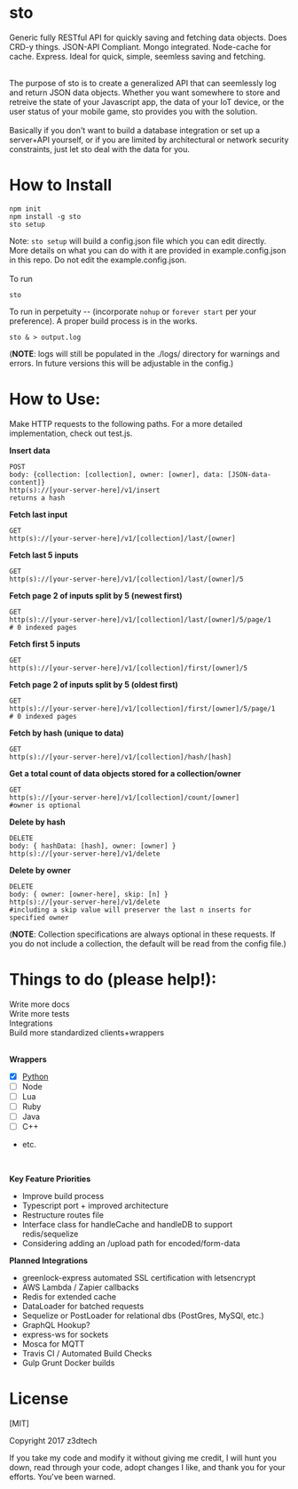 # sto
Generic fully RESTful API for quickly saving and fetching data objects. Does CRD-y things. JSON-API Compliant. Mongo integrated. Node-cache for cache. Express. Ideal for quick, simple, seemless saving and fetching.
<br /><br />

The purpose of sto is to create a generalized API that can seemlessly log and return JSON data objects. Whether you want somewhere to store and retreive the state of your Javascript app, the data of your IoT device, or the user status of your mobile game, sto provides you with the solution. 
<br /><br />
Basically if you don't want to build a database integration or set up a server+API yourself, or if you are limited by architectural or network security constraints, just let sto deal with the data for you.

# How to Install

```
npm init
npm install -g sto
sto setup
```

Note: `sto setup` will build a config.json file which you can edit directly. <br />More details on what you can do with it are provided in example.config.json in this repo. Do not edit the example.config.json.
<br /><br />
To run 
```
sto 
```
To run in perpetuity -- (incorporate `nohup` or `forever start` per your preference). A proper build process is in the works.

```
sto & > output.log
```

(**NOTE**: logs will still be populated in the ./logs/ directory for warnings and errors. In future versions this will be adjustable in the config.)
<br />


# How to Use:

Make HTTP requests to the following paths. For a more detailed implementation, check out test.js.

**Insert data**
```
POST
body: {collection: [collection], owner: [owner], data: [JSON-data-content]}
http(s)://[your-server-here]/v1/insert
returns a hash 

```

**Fetch last input**
```
GET
http(s)://[your-server-here]/v1/[collection]/last/[owner]

```

**Fetch last 5 inputs**
```
GET
http(s)://[your-server-here]/v1/[collection]/last/[owner]/5

```

**Fetch page 2 of inputs split by 5 (newest first)**
```
GET
http(s)://[your-server-here]/v1/[collection]/last/[owner]/5/page/1
# 0 indexed pages
```

**Fetch first 5 inputs**
```
GET
http(s)://[your-server-here]/v1/[collection]/first/[owner]/5

```

**Fetch page 2 of inputs split by 5 (oldest first)**
```
GET
http(s)://[your-server-here]/v1/[collection]/first/[owner]/5/page/1
# 0 indexed pages
```

**Fetch by hash (unique to data)**
```
GET
http(s)://[your-server-here]/v1/[collection]/hash/[hash]

```
**Get a total count of data objects stored for a collection/owner**
```
GET
http(s)://[your-server-here]/v1/[collection]/count/[owner]
#owner is optional 
```

**Delete by hash**
```
DELETE
body: { hashData: [hash], owner: [owner] } 
http(s)://[your-server-here]/v1/delete
```

**Delete by owner**
```
DELETE
body: { owner: [owner-here], skip: [n] } 
http(s)://[your-server-here]/v1/delete
#including a skip value will preserver the last n inserts for specified owner
```

(**NOTE**: Collection specifications are always optional in these requests. If you do not include a collection, the default will be read from the config file.)


# Things to do (please help!):

Write more docs<br />
Write more tests<br />
Integrations<br />
Build more standardized clients+wrappers<br />
<br />


**Wrappers**
* [x] [Python](https://github.com/z3dtech/StoPy) 
* [ ] Node
* [ ] Lua
* [ ] Ruby
* [ ] Java
* [ ] C++
* etc.

<br />


**Key Feature Priorities**
* Improve build process
* Typescript port + improved architecture
* Restructure routes file
* Interface class for handleCache and handleDB to support redis/sequelize
* Considering adding an /upload path for encoded/form-data


**Planned Integrations**									
* greenlock-express automated SSL certification with letsencrypt		
* AWS Lambda / Zapier callbacks							
* Redis for extended cache
* DataLoader for batched requests						
* Sequelize or PostLoader for relational dbs (PostGres, MySQl, etc.)
* GraphQL Hookup?
* express-ws for sockets										
* Mosca for MQTT										
* Travis CI / Automated Build Checks
* Gulp Grunt Docker builds

# License

[MIT]

Copyright 2017 z3dtech 

If you take my code and modify it without giving me credit, I will hunt you down, read through your code, adopt changes I like, and thank you for your efforts. You've been warned.
